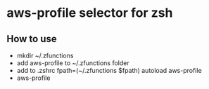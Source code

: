 # aws-profile selector for zsh

## How to use

* mkdir ~/.zfunctions
* add aws-profile to ~/.zfunctions folder
* add to .zshrc
   fpath=(~/.zfunctions $fpath)
   autoload aws-profile
* aws-profile
